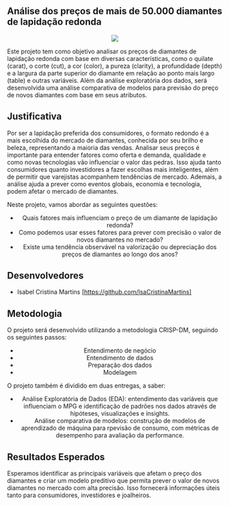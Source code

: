 ## Análise dos preços de mais de 50.000 diamantes de lapidação redonda

<p align="center">
  <img src="https://usagif.com/wp-content/uploads/snow-white-56.gif" alt=" " />
</p>

Este projeto tem como objetivo analisar os preços de diamantes de lapidação redonda com base em diversas características, como o quilate (carat), o corte (cut), a cor (color), a pureza (clarity), a profundidade (depth) e a largura da parte superior do diamante em relação ao ponto mais largo (table) e outras variáveis. Além da análise exploratória dos dados, será desenvolvida uma análise comparativa de modelos para previsão do preço de novos diamantes com base em seus atributos.

## Justificativa

Por ser a lapidação preferida dos consumidores, o formato redondo é a mais escolhida do mercado de diamantes, conhecida por seu brilho e beleza, representando a maioria das vendas. Analisar seus preços é importante para entender fatores como oferta e demanda, qualidade e como novas tecnologias vão influenciar o valor das pedras. Isso ajuda tanto consumidores quanto investidores a fazer escolhas mais inteligentes, além de permitir que varejistas acompanhem tendências de mercado. Ademais, a análise ajuda a prever como eventos globais, economia e tecnologia, podem afetar o mercado de diamantes.

Neste projeto, vamos abordar as seguintes questões:

<div align="center">

- Quais fatores mais influenciam o preço de um diamante de lapidação redonda?
- Como podemos usar esses fatores para prever com precisão o valor de novos diamantes no mercado?
- Existe uma tendência observável na valorização ou depreciação dos preços de diamantes ao longo dos anos?

</div>

## Desenvolvedores

- Isabel Cristina Martins [https://github.com/IsaCristinaMartins]

## Metodologia

O projeto será desenvolvido utilizando a metodologia CRISP-DM, seguindo os seguintes passos:

<div align = "center">

- Entendimento de negócio
- Entendimento de dados
- Preparação dos dados
- Modelagem

</div>

O projeto também é dividido em duas entregas, a saber:

<div align = "center">

- Análise Exploratória de Dados (EDA): entendimento das variáveis que influenciam o MPG e identificação de padrões nos dados através de hipóteses, visualizações e insights.
- Análise comparativa de modelos: construção de modelos de aprendizado de máquina para rpevisão de consumo, com métricas de desempenho para avaliação da performance.

</div>

## Resultados Esperados

Esperamos identificar as principais variáveis que afetam o preço dos diamantes e criar um modelo preditivo que permita prever o valor de novos diamantes no mercado com alta precisão. Isso fornecerá informações úteis tanto para consumidores, investidores e joalheiros.
